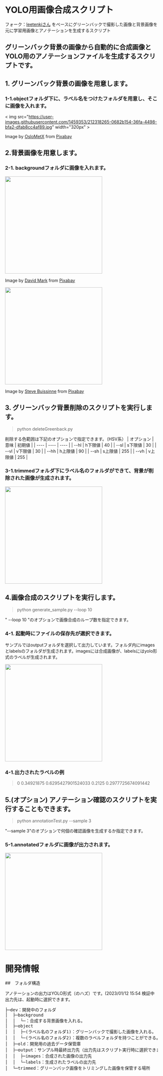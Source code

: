 # YOLO用画像合成スクリプト
フォーク：[Ieetenkiさん](https://github.com/leetenki/YOLO_train_data_generator)
をベースにグリーンバックで撮影した画像と背景画像を元に学習用画像とアノテーションを生成するスクリプト
## グリーンバック背景の画像から自動的に合成画像とYOLO用のアノテーションファイルを生成するスクリプトです。

## 1. グリーンバック背景の画像を用意します。
### 1-1.objectフォルダ下に、ラベル名をつけたフォルダを用意し、そこに画像を入れます。
< img src="https://user-images.githubusercontent.com/1459353/212318265-0682b154-36fa-4498-bfa2-dfab8cc4af89.jpg" width="320px" >

Image by <a href="https://pixabay.com/users/oslometx-7322944/?utm_source=link-attribution&amp;utm_medium=referral&amp;utm_campaign=image&amp;utm_content=4223871">OsloMetX</a> from <a href="https://pixabay.com//?utm_source=link-attribution&amp;utm_medium=referral&amp;utm_campaign=image&amp;utm_content=4223871">Pixabay</a>

## 2.背景画像を用意します。
### 2-1. backgroundフォルダに画像を入れます。

<img src="https://user-images.githubusercontent.com/1459353/212320624-aa5e62b3-9c8d-4485-aab0-8a76c02e0741.jpg" width="320px" >

Image by <a href="https://pixabay.com/users/12019-12019/?utm_source=link-attribution&amp;utm_medium=referral&amp;utm_campaign=image&amp;utm_content=1751455">David Mark</a> from <a href="https://pixabay.com//?utm_source=link-attribution&amp;utm_medium=referral&amp;utm_campaign=image&amp;utm_content=1751455">Pixabay</a>


<img src="https://user-images.githubusercontent.com/1459353/212320651-dc7d8da0-9efa-453f-ab62-f1255580654b.jpg" width="320px" >


Image by <a href="https://pixabay.com/users/stevepb-282134/?utm_source=link-attribution&amp;utm_medium=referral&amp;utm_campaign=image&amp;utm_content=404072">Steve Buissinne</a> from <a href="https://pixabay.com//?utm_source=link-attribution&amp;utm_medium=referral&amp;utm_campaign=image&amp;utm_content=404072">Pixabay</a>

## 3. グリーンバック背景削除のスクリプトを実行します。
> python deleteGreenback.py

削除する色範囲は下記のオプションで指定できます。（HSV系）
|  オプション  |  意味  | 初期値 |
| ---- | ---- | ---- |
|  --hl  |  h下限値  | 40 |
|  --sl  |  s下限値  | 30 |
| --vl | v下限値 | 30 |
|  --hh  |  h上限値  | 90 |
|  --sh  |  s上限値  | 255 |
| --vh | v上限値 | 255 |

### 3-1.trimmedフォルダ下にラベル名のフォルダができて、背景が削除された画像が生成されます。
<img src="https://user-images.githubusercontent.com/1459353/212319114-fca78b22-9b64-4ccf-85a7-a371a93c7e07.png" width="320px" >

## 4.画像合成のスクリプトを実行します。
> python generate_sample.py --loop 10

" --loop 10 "のオプションで画像合成のループ数を指定できます。

### 4-1. 起動時にファイルの保存先が選択できます。
サンプルではoutputフォルダを選択して出力しています。フォルダ内にimagesとlabelsのフォルダが生成されます。imagesには合成画像が、labelsにはyolo形式のラベルが生成されます。

<img src="https://user-images.githubusercontent.com/1459353/212319566-a3245505-3818-4389-bf2c-459fb1424323.jpg" width="320px" >

### 4-1.出力されたラベルの例
> 0 0.34921875 0.6295427901524033 0.2125 0.2977725674091442

## 5.(オプション) アノテーション確認のスクリプトを実行することもできます。
> python annotationTest.py --sample 3

"--sample 3"のオプションで何個の確認画像を生成するか指定できます。

### 5-1.annotatedフォルダに画像が出力されます。
<img src="https://user-images.githubusercontent.com/1459353/212320133-d1a68f17-f371-4ee3-94f1-8cbab6723952.jpg" width="320px" >

# 開発情報
##　フォルダ構造

アノテーションの出力はYOLO形式（のハズ）です。(2023/01/12 15:54 検証中
出力先は、起動時に選択できます。
<pre>
├─dev：開発中のフォルダ
│  ├─background
│  │  └─：合成する背景画像を入れる。
│  ├─object
│  │  ├─(ラベル名のフォルダ1)：グリーンバックで撮影した画像を入れる。
│  │  └─(ラベル名のフォルダ2)：複数のラベルフォルダを持つことができる。
│  ├─old：開発用の過去データ保管庫
│  ├─output：サンプル時最終出力先（出力先はスクリプト実行時に選択できます。）￥)
│  │  ├─images：合成された画像の出力先
│  │  └─labels：生成されたラベルの出力先
│  └─trimmed：グリーンバック画像をトリミングした画像を保管する場所
</pre>

